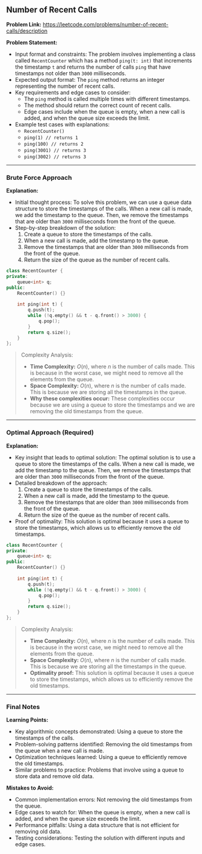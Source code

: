 ## Number of Recent Calls
**Problem Link:** https://leetcode.com/problems/number-of-recent-calls/description

**Problem Statement:**
- Input format and constraints: The problem involves implementing a class called `RecentCounter` which has a method `ping(t: int)` that increments the timestamp `t` and returns the number of calls `ping` that have timestamps not older than `3000` milliseconds.
- Expected output format: The `ping` method returns an integer representing the number of recent calls.
- Key requirements and edge cases to consider: 
    - The `ping` method is called multiple times with different timestamps.
    - The method should return the correct count of recent calls.
    - Edge cases include when the queue is empty, when a new call is added, and when the queue size exceeds the limit.
- Example test cases with explanations:
    - `RecentCounter()`
    - `ping(1) // returns 1`
    - `ping(100) // returns 2`
    - `ping(3001) // returns 3`
    - `ping(3002) // returns 3`

---

### Brute Force Approach
**Explanation:**
- Initial thought process: To solve this problem, we can use a queue data structure to store the timestamps of the calls. When a new call is made, we add the timestamp to the queue. Then, we remove the timestamps that are older than `3000` milliseconds from the front of the queue.
- Step-by-step breakdown of the solution:
    1. Create a queue to store the timestamps of the calls.
    2. When a new call is made, add the timestamp to the queue.
    3. Remove the timestamps that are older than `3000` milliseconds from the front of the queue.
    4. Return the size of the queue as the number of recent calls.

```cpp
class RecentCounter {
private:
    queue<int> q;
public:
    RecentCounter() {}
    
    int ping(int t) {
        q.push(t);
        while (!q.empty() && t - q.front() > 3000) {
            q.pop();
        }
        return q.size();
    }
};
```

> Complexity Analysis:
> - **Time Complexity:** $O(n)$, where $n$ is the number of calls made. This is because in the worst case, we might need to remove all the elements from the queue.
> - **Space Complexity:** $O(n)$, where $n$ is the number of calls made. This is because we are storing all the timestamps in the queue.
> - **Why these complexities occur:** These complexities occur because we are using a queue to store the timestamps and we are removing the old timestamps from the queue.

---

### Optimal Approach (Required)
**Explanation:**
- Key insight that leads to optimal solution: The optimal solution is to use a queue to store the timestamps of the calls. When a new call is made, we add the timestamp to the queue. Then, we remove the timestamps that are older than `3000` milliseconds from the front of the queue.
- Detailed breakdown of the approach: 
    1. Create a queue to store the timestamps of the calls.
    2. When a new call is made, add the timestamp to the queue.
    3. Remove the timestamps that are older than `3000` milliseconds from the front of the queue.
    4. Return the size of the queue as the number of recent calls.
- Proof of optimality: This solution is optimal because it uses a queue to store the timestamps, which allows us to efficiently remove the old timestamps.

```cpp
class RecentCounter {
private:
    queue<int> q;
public:
    RecentCounter() {}
    
    int ping(int t) {
        q.push(t);
        while (!q.empty() && t - q.front() > 3000) {
            q.pop();
        }
        return q.size();
    }
};
```

> Complexity Analysis:
> - **Time Complexity:** $O(n)$, where $n$ is the number of calls made. This is because in the worst case, we might need to remove all the elements from the queue.
> - **Space Complexity:** $O(n)$, where $n$ is the number of calls made. This is because we are storing all the timestamps in the queue.
> - **Optimality proof:** This solution is optimal because it uses a queue to store the timestamps, which allows us to efficiently remove the old timestamps.

---

### Final Notes

**Learning Points:**
- Key algorithmic concepts demonstrated: Using a queue to store the timestamps of the calls.
- Problem-solving patterns identified: Removing the old timestamps from the queue when a new call is made.
- Optimization techniques learned: Using a queue to efficiently remove the old timestamps.
- Similar problems to practice: Problems that involve using a queue to store data and remove old data.

**Mistakes to Avoid:**
- Common implementation errors: Not removing the old timestamps from the queue.
- Edge cases to watch for: When the queue is empty, when a new call is added, and when the queue size exceeds the limit.
- Performance pitfalls: Using a data structure that is not efficient for removing old data.
- Testing considerations: Testing the solution with different inputs and edge cases.